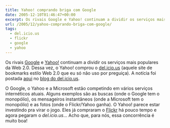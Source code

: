 ```yaml
---
title: Yahoo! comprando briga com Google
date: 2005-12-10T01:46:47+00:00
excerpt: Os rivais Google e Yahoo! continuam a dividir os serviços mais populares da Web 2.0.
url: /2005/12/yahoo-comprando-briga-com-google/
tags:
  - del.icio.us
  - flickr
  - google
  - yahoo
---
```


Os rivais [Google][1] e [Yahoo!][2] continuam a dividir os serviços mais populares da Web 2.0. Dessa vez, o Yahoo! comprou o [del.icio.us][3] (aquele site de bookmarks estilo Web 2.0 que eu só não uso por preguiça). A notícia foi postada [aqui][4] no [blog do del.icio.us][5].

O Google, o Yahoo e a Microsoft estão competindo em vários serviços internéticos atuais. Alguns exemplos são as buscas (onde o Google tem o monopólio), os mensageiros instantâneos (onde a Microsoft tem o monopólio) e as fotos (onde o Flickr/Yahoo ganha). O Yahoo! parece estar investindo pra virar o jogo. Eles já compraram o [Flickr][6] há pouco tempo e agora pegaram o _del.icio.us_… Acho que, para nós, essa concorrência é muito boa!

[1]: http://www.google.com
[2]: http://www.yahoo.com
[3]: http://del.icio.us
[4]: http://blog.del.icio.us/blog/2005/12/yahoo.html
[5]: http://blog.del.icio.us/
[6]: http://www.flickr.com
